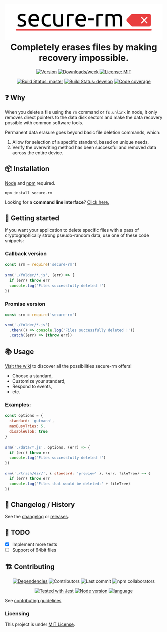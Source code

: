 <h1 align="center">
  <img src="./assets/secure-rm.png" alt="secure-rm">
  <br>
  Completely erases files by making recovery impossible.
  <br>
</h1>

<p align="center">
  <a href="https://www.npmjs.com/package/secure-rm"><img src="https://img.shields.io/npm/v/secure-rm.svg?style=flat-square" alt="Version"></a>
  <a href="https://www.npmjs.com/package/secure-rm"><img src="https://img.shields.io/npm/dw/secure-rm.svg?style=flat-square" alt="Downloads/week"></a>
  <a href="https://github.com/oganexon/secure-rm/blob/master/LICENSE"><img src="https://img.shields.io/npm/l/secure-rm.svg?style=flat-square" alt="License: MIT"></a>
</p>
<p align="center">
  <a href="https://actions-badge.atrox.dev/secure-rm/core/goto?ref=master"><img src="https://img.shields.io/endpoint.svg?url=https%3A%2F%2Factions-badge.atrox.dev%2Fsecure-rm%2Fcore%2Fbadge%3Fref%3Dmaster&style=flat-square&label=master%20build" alt="Build Status: master"/></a>
  <a href="https://actions-badge.atrox.dev/secure-rm/core/goto?ref=develop"><img src="https://img.shields.io/endpoint.svg?url=https%3A%2F%2Factions-badge.atrox.dev%2Fsecure-rm%2Fcore%2Fbadge%3Fref%3Ddevelop&style=flat-square&label=dev%20build" alt="Build Status: develop" /></a>
  <a href="https://coveralls.io/github/secure-rm/core"><img src="https://img.shields.io/coveralls/github/secure-rm/core?style=flat-square" alt="Code coverage"></a>
</p>

## ❓ Why

When you delete a file using the `rm` command or `fs.unlink` in node, it only removes direct pointers to the data disk sectors and make the data recovery possible with common software tools.

Permanent data erasure goes beyond basic file deletion commands, which:
1. Allow for selection of a specific standard, based on unique needs,
2. Verify the overwriting method has been successful and removed data across the entire device.

## 📦 Installation

[Node](https://nodejs.org/) and [npm](https://www.npmjs.com/) required.

```shell
npm install secure-rm
```

Looking for a **command line interface**? [Click here.](https://www.npmjs.com/package/secure-rm-cli)

## 🚀 Getting started

If you want your application to delete specific files with a pass of cryptographically strong pseudo-random data, use one of these code snippets:

### Callback version

```javascript
const srm = require('secure-rm')

srm('./folder/*.js', (err) => {
  if (err) throw err
  console.log('Files successfully deleted !')
})
```

### Promise version

```javascript
const srm = require('secure-rm')

srm('./folder/*.js')
  .then(() => console.log('Files successfully deleted !'))
  .catch((err) => {throw err})
```

## 📚 Usage

[Visit the wiki](https://github.com/secure-rm/core/wiki) to discover all the possibilities secure-rm offers!

- Choose a standard,
- Customize your standard,
- Respond to events,
- etc.

### Examples:
```javascript
const options = {
  standard: 'gutmann',
  maxBusyTries: 5,
  disableGlob: true
}

srm('./data/*.js', options, (err) => {
  if (err) throw err
  console.log('Files successfully deleted !')
})

srm('./trash/dir/', { standard: 'preview' }, (err, fileTree) => {
  if (err) throw err
  console.log('Files that would be deleted:' + fileTree)
})

```

## 📜 Changelog / History

See the [changelog](/CHANGELOG.md) or [releases](https://github.com/oganexon/secure-rm/releases).

## 📌 TODO

- [x] Implement more tests
- [ ] Support of 64bit files

## 🏗 Contributing

<p align="center">
  <a href="https://libraries.io/npm/secure-rm"><img src="https://img.shields.io/librariesio/release/npm/secure-rm?style=flat-square&logo=npm" alt="Dependencies"></a>
  <img src="https://img.shields.io/github/contributors/secure-rm/core?style=flat-square" alt="Contributors">
  <img src="https://img.shields.io/github/last-commit/secure-rm/core/develop?style=flat-square" alt="Last commit">
  <img src="https://img.shields.io/npm/collaborators/secure-rm?style=flat-square" alt="npm collaborators">
</p>
<p align="center">
  <a href="https://jestjs.io"><img src="https://img.shields.io/badge/-jest-99424f?style=flat-square&logo=jest" alt="Tested with Jest"></a>
  <a href="https://nodejs.org"><img src="https://img.shields.io/badge/-node-gray?style=flat-square&logo=node.js" alt="Node version"></a>
  <a href="https://www.typescriptlang.org/"><img src="https://img.shields.io/badge/-typescript-blue?style=flat-square&logo=typescript" alt="language"></a>
</p>

See [contributing guidelines](/CONTRIBUTING.md)

### Licensing

This project is under [MIT License](/LICENSE).
